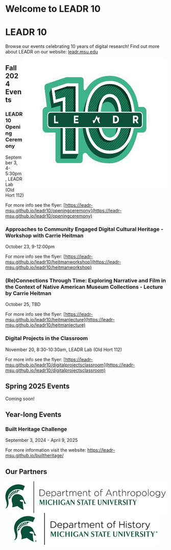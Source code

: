<div class="home">
    <h1>Welcome to LEADR 10</h1>
</div>

# LEADR 10
Browse our events celebrating 10 years of digital research! Find out more about LEADR on our website: [leadr.msu.edu](leadr.msu.edu)
<div style= "float: right">
<img src="LEADR10_logo.png" width=450 height=400>
</div>

## Fall 2024 Events

### LEADR10 Opening Ceremony
September 3, 4-5:30pm, LEADR Lab (Old Hort 112)

For more info see the flyer: [https://leadr-msu.github.io/leadr10/openingceremony](https://leadr-msu.github.io/leadr10/openingceremony)


### Approaches to Community Engaged Digital Cultural Heritage - Workshop with Carrie Heitman
October 23, 9-12:00pm

For more info see the flyer: [https://leadr-msu.github.io/leadr10/heitmanworkshop](https://leadr-msu.github.io/leadr10/heitmanworkshop)


### (Re)Connections Through Time: Exploring Narrative and Film in the Context of Native American Museum Collections - Lecture by Carrie Heitman
October 25, TBD

For more info see the flyer: [https://leadr-msu.github.io/leadr10/heitmanlecture](https://leadr-msu.github.io/leadr10/heitmanlecture)

### Digital Projects in the Classroom
November 20, 8:30-10:30am, LEADR Lab (Old Hort 112)

For more info see the flyer: [https://leadr-msu.github.io/leadr10/digitalprojectsclassroom](https://leadr-msu.github.io/leadr10/digitalprojectsclassroom)


## Spring 2025 Events
Coming soon!


## Year-long Events

### Built Heritage Challenge
September 3, 2024 - April 9, 2025

For more information visit the website: https://leadr-msu.github.io/builtheritage/

## Our Partners 
<div style="display: flex; flex-direction: column; align-items: center;">
    <img src="Dept-Anthro_Helmet_Green.png" height="100">
    <img src="Dept-History_Helmet_Green-r.png" height="100">
</div>
